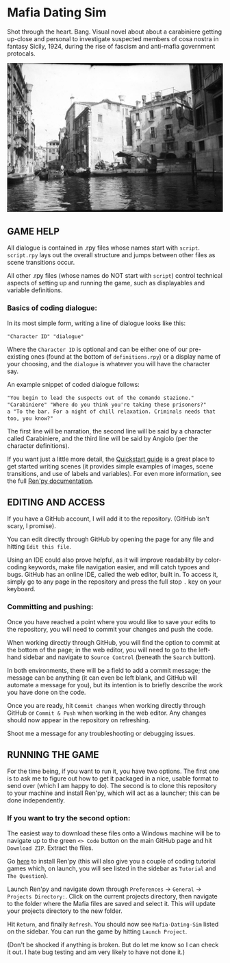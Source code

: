 # Mafia Dating Sim
Shot through the heart. Bang. Visual novel about about a carabiniere getting up-close and personal to investigate suspected members of cosa nostra in fantasy Sicily, 1924, during the rise of fascism and anti-mafia government protocals.

<picture>
  <img alt="Header image of Venisian canals" src="https://github.com/1203-Johnson-Ellis/Mafia-Dating-Sim/blob/main/game/images/backgrounds/bg%20venice%20canals.png">
 </picture>

## GAME HELP
All dialogue is contained in .rpy files whose names start with `script`. `script.rpy` lays out the overall structure and jumps between other files as scene transitions occur.

All other .rpy files (whose names do NOT start with `script`) control technical aspects of setting up and running the game, such as displayables and variable definitions.

### Basics of coding dialogue:
In its most simple form, writing a line of dialogue looks like this:

```
"Character ID" "dialogue"
```

Where the `Character ID` is optional and can be either one of our pre-existing ones (found at the bottom of `definitions.rpy`) or a display name of your choosing, and the `dialogue` is whatever you will have the character say.

An example snippet of coded dialogue follows:

```
"You begin to lead the suspects out of the comando stazione."
"Carabiniere" "Where do you think you're taking these prisoners?"
a "To the bar. For a night of chill relaxation. Criminals needs that too, you know?"
```

The first line will be narration, the second line will be said by a character called Carabiniere, and the third line will be said by Angiolo (per the character definitions).

If you want just a little more detail, the [Quickstart guide](https://www.renpy.org/doc/html/quickstart.html#a-simple-game) is a great place to get started writing scenes (it provides simple examples of images, scene transitions, and use of labels and variables). For even more information, see the full [Ren'py documentation](https://www.renpy.org/doc/html/).

## EDITING AND ACCESS
If you have a GitHub account, I will add it to the repository. (GitHub isn't scary, I promise).

You can edit directly through GitHub by opening the page for any file and hitting `Edit this file`.

Using an IDE could also prove helpful, as it will improve readability by color-coding keywords, make file navigation easier, and will catch typoes and bugs. GitHub has an online IDE, called the web editor, built in. To access it, simply go to any page in the repository and press the full stop `.` key on your keyboard.

### Committing and pushing:
Once you have reached a point where you would like to save your edits to the repository, you will need to commit your changes and push the code.

When working directly through GitHub, you will find the option to commit at the bottom of the page; in the web editor, you will need to go to the left-hand sidebar and navigate to `Source Control` (beneath the `Search` button).

In both environments, there will be a field to add a commit message; the message can be anything (it can even be left blank, and GitHub will automate a message for you), but its intention is to briefly describe the work you have done on the code.

Once you are ready, hit `Commit changes` when working directly through GitHub or `Commit & Push` when working in the web editor. Any changes should now appear in the repository on refreshing.

Shoot me a message for any troubleshooting or debugging issues.

## RUNNING THE GAME
For the time being, if you want to run it, you have two options. The first one is to ask me to figure out how to get it packaged in a nice, usable format to send over (which I am happy to do). The second is to clone this repository to your machine and install Ren'py, which will act as a launcher; this can be done independently.

### If you want to try the second option:
The easiest way to download these files onto a Windows machine will be to navigate up to the green `<> Code` button on the main GitHub page and hit `Download ZIP`. Extract the files.

Go [here](https://www.renpy.org/latest.html) to install Ren'py (this will also give you a couple of coding tutorial games which, on launch, you will see listed in the sidebar as `Tutorial` and `The Question`).

Launch Ren'py and navigate down through `Preferences` -> `General` -> `Projects Directory:`. Click on the current projects directory, then navigate to the folder where the Mafia files are saved and select it. This will update your projects directory to the new folder.

Hit `Return`, and finally `Refresh`. You should now see `Mafia-Dating-Sim` listed on the sidebar. You can run the game by hitting `Launch Project`.

(Don't be shocked if anything is broken. But do let me know so I can check it out. I hate bug testing and am very likely to have not done it.)